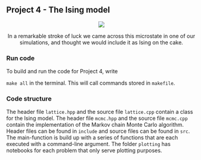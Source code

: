 ## Project 4 - The Ising model 
<p align = "center">
<img src = "https://user-images.githubusercontent.com/43797199/202687893-6a2c4188-31c4-4834-9eb0-c314ba46a022.png">
</p>
<p align = "center">
</b>In a remarkable stroke of luck we came across this microstate in one of our simulations, and thought we would include it as Ising on the cake.</b>
</p>


### Run code
To build and run the code for Project 4, write 

``make all``
in the terminal.
This will call commands stored in ``makefile``.

### Code structure
The header file ``lattice.hpp`` and the source file ``lattice.cpp`` contain a class for the Ising model. 
The header file ``mcmc.hpp`` and the source file ``mcmc.cpp`` contain the implementation of the Markov chain Monte Carlo algorithm.
Header files can be found in ``include`` and source files can be found in ``src``.
The main-function is build up with a series of functions that are each executed with a command-line argument. 
The folder ``plotting`` has notebooks for each problem that only serve plotting purposes. 

